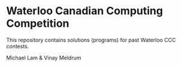 # Waterloo Canadian Computing Competition
This repository contains solutions (programs) for past Waterloo CCC contests.

Michael Lam & Vinay Meldrum